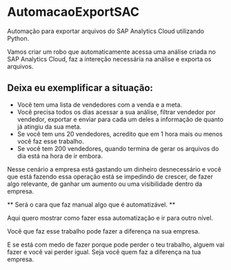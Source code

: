 # AutomacaoExportSAC

Automação para exportar arquivos do SAP Analytics Cloud utilizando Python.

Vamos criar um robo que automaticamente acessa uma análise criada no SAP Analytics Cloud, faz a intereção necessária na análise e exporta os arquivos.

## Deixa eu exemplificar a situação:
- Você tem uma lista de vendedores com a venda e a meta.
- Você precisa todos os dias acessar a sua análise, filtrar vendedor por vendedor, exportar e enviar para cada um deles a informação de quanto já atingiu da sua meta.
- Se você tem uns 20 vendedores, acredito que em 1 hora mais ou menos você faz esse trabalho.
- Se você tem 200 vendedores, quando termina de gerar os arquivos do dia está na hora de ir embora.

Nesse cenário a empresa está gastando um dinheiro desnecessário e você que está fazendo essa operação está se impedindo de crescer, de fazer algo relevante, de ganhar um aumento ou uma visibilidade dentro da empresa.

** Será o cara que faz manual algo que é automatizável. **

Aqui quero mostrar como fazer essa automatização e ir para outro nível.

Você que faz esse trabalho pode fazer a diferença na sua empresa.

E se está com medo de fazer porque pode perder o teu trabalho, alguem vai fazer e você vai perder igual.
Seja você quem faz a diferença na tua empresa.
